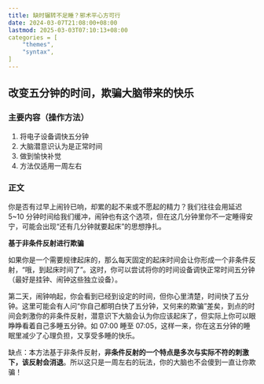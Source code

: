 ```yaml
---
title: 缺时辗转不足睡？邪术平心方可行
date: 2024-03-07T21:08:00+08:00
lastmod: 2025-03-03T07:10:13+08:00
categories = [
    "themes",
    "syntax",
]
---
```

## 改变五分钟的时间，欺骗大脑带来的快乐

### 主要内容（操作方法）

1. 将电子设备调快五分钟
2. 大脑潜意识认为是正常时间
3. 做到愉快补觉
4. 方法仅适用一周左右

### 正文

你是否有过早上闹铃已响，却累的起不来或不愿起的精力？我们往往会用延迟 5~10 分钟时间给我们缓冲，闹钟也有这个选项，但在这几分钟里你不一定睡得安宁，可能会出现“还有几分钟就要起床”的思想挣扎。

**基于非条件反射进行欺骗**

如果你是一个需要规律起床的，那么每天固定的起床时间会让你形成一个非条件反射，“哦，到起床时间了”。这时，你可以尝试将你的时间设备调快正常时间五分钟（最好是挂钟、闹钟这些独立设备）。

第二天，闹钟响起，你会看到已经到设定的时间，但你心里清楚，时间快了五分钟。这里可能会有人问“你自己都明白快了五分钟，又何来的欺骗”差矣，到点的时间会刺激你的非条件反射，潜意识下大脑会认为你应该起床了，但实际上你可以眼睁睁看着自己多睡五分钟。如 07:00 睡至 07:05，这样一来，你在这五分钟的睡眠里减少了心理负担，又享受多睡的快乐。

缺点：本方法基于非条件反射，**非条件反射的一个特点是多次与实际不符的刺激下，该反射会消退**。所以这只是一周左右的玩法，你的大脑也不会傻到一直让你欺骗！
